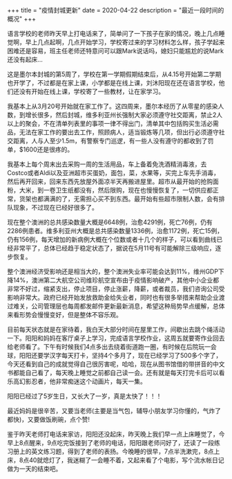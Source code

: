 +++
title = "疫情封城更新"
date = 2020-04-22
description = "最近一段时间的概况"
+++

语言学校的老师昨天早上打电话来了，简单问了一下孩子在家的情况，晚上几点睡觉啊，早上几点起啊，几点开始学习，学校寄过来的学习材料怎么样，孩子学起来困难还是容易，班主任老师还特意问可以跟Mark说话吗，媳妇只能尴尬的说Mark还没有起床...

这是墨尔本封城的第5周了，学校在第一学期假期结束后，从4.15号开始第二学期也开学了，不过都是在家上课，小学都是在线上课，刘沐阳现在还在语言学校，他们还没有开始在线上课，学校寄了一些教材，让在家学习。

我基本上从3月20号开始就在家工作了。这四周来，墨尔本经历了从零星的感染人数，到增长很多，然后封城，维多利亚州长强制大家必须遵守社交距离，禁止2人以上的聚会，不在清单列表里的事项一律不得出门，清单其中包括购买生活必需品，无法在家工作的要出去工作，照顾病人，适当锻炼等几项，但出行必须遵守社交距离，人与人至少1.5m，有警察专门巡逻，有一些人没有遵守的都收到了罚单，$1600还是很疼的。

我基本上每个周末出去采购一周的生活用品，车上备着免洗酒精消毒液，去Costco或者Aldi以及亚洲超市买蛋奶，面包，菜，水果等，买完上车先手消毒，然后再开回来，回来东西先放屋外面凉半天再搬进屋里。超市从最开始的抢购面粉，大米，到一卷卫生纸都没有，然后限购，现在也慢慢恢复了，一切供应都正常，货架也都满满的了，无需担心买不到东西。最开始有些超市限制人数，会有排队现象，不过现在已经好很多了。

现在整个澳洲的总共感染数量大概是6648例，治愈4291例，死亡76例，仍有2286例患者。维多利亚州大概是总共感染数量1336例，治愈1172例，死亡15例，仍有156例，每天增加的新病例大概在个位数或者十几个的样子，可以看到曲线已经非常平了，总体已经趋于稳定状态了，据说在5月11号有可能解除三级响应，逐步恢复。

整个澳洲经济受影响还是相当大的，整个澳洲失业率可能会达到11%，维州GDP下降14%，澳洲第二大航空公司维珍航空宣布由于疫情影响破产，其他中小企业都非常不好过，缩紧支出，停止项目，停止涨薪，降薪，或者裁员，我们咨询公司受影响非常大。政府已经开始发放救助金给失业者，同时也有很多举措来帮助企业渡过难关，公司管理层也每周都发邮件更新最新消息，希望这种局势早点缓解，总体来看形势会慢慢变好，但是整体不容乐观。

目前每天状态就是在家待着，我白天大部分时间在屋里工作，间歇出去跳个绳活动一下。阳阳和妈妈在客厅桌子上学习，完成语言学校作业，这周五就要寄作业回去给老师看了。下午有时候我们4点多出去绕着街道跑一圈，有时候在后院玩一会球，阳阳还要学汉字每天打卡，坚持4个多月了，现在已经学习了500多个字了，今天还看到自己的成就觉得自己很厉害呢，哈哈，现在从图书馆借的带拼音的中文书都能自己看了，每天晚上睡觉之前都自己读一会。还有就是每天打完卡后可以看乐高幻影忍者，他非常痴迷这个动画片，每天一集。

阳阳已经过了5岁生日，又长大了一岁，真是太快了！！！

最近妈妈是很辛苦，又要当老师(主要是当气包，辅导小朋友学习你懂的，气炸了都快)，又要做饭刷碗，点个赞!

鉴于昨天老师打电话来家访，阳阳还没起床，昨天晚上我们早一点上床睡觉了，今早上8点醒来，9点吃完饭接到了老师的电话，阳阳跟老师问好了，还读了一段练习册上的英文练习题，得到了老师的表扬。今晚睡的很早，7点半洗漱完，8点上床，8点40就熄灯了，我迷糊了一会睡不着，又起来看了个电影，写个流水帐日记做为一天的结束吧。
